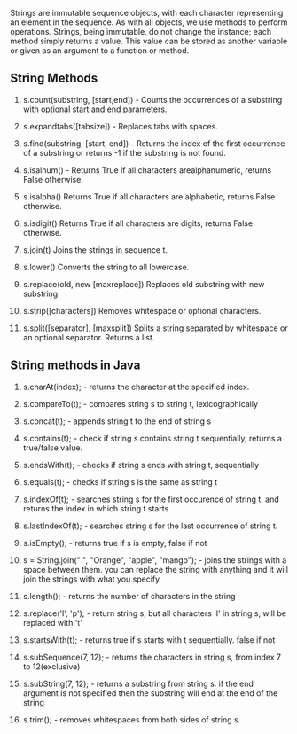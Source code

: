 Strings are immutable sequence objects, with each character representing an element in the
sequence. As with all objects, we use methods to perform operations. Strings, being
immutable, do not change the instance; each method simply returns a value. This value can
be stored as another variable or given as an argument to a function or method.

## String Methods
1. s.count(substring, [start,end]) - Counts the occurrences of a substring with optional start and end parameters.

2. s.expandtabs([tabsize]) - Replaces tabs with spaces.

3. s.find(substring, [start, end]) - Returns the index of the first occurrence of a substring or returns -1 if the substring is not found.

4. s.isalnum() - Returns True if all characters arealphanumeric, returns False otherwise.

5. s.isalpha() Returns True if all characters are alphabetic, returns False otherwise.

6. s.isdigit() Returns True if all characters are digits, returns False otherwise.

7. s.join(t) Joins the strings in sequence t.

8. s.lower() Converts the string to all lowercase.

9. s.replace(old, new [maxreplace]) Replaces old substring with new substring.

10. s.strip([characters]) Removes whitespace or optional characters.

11. s.split([separator], [maxsplit]) Splits a string separated by whitespace or an optional separator. Returns a list.

## String methods in Java
1. s.charAt(index); - returns the character at the specified index. 

2. s.compareTo(t); - compares string s to string t, lexicographically

3. s.concat(t); - appends string t to the end of string s

4. s.contains(t); - check if string s contains string t sequentially, returns a true/false value.

5. s.endsWith(t); - checks if string s ends with string t, sequentially

6. s.equals(t); - checks if string s is the same as string t

7. s.indexOf(t); - searches string s for the first occurence of string t. and returns the index in which string t starts

8. s.lastIndexOf(t); - searches string s for the last occurrence of string t.

9. s.isEmpty(); - returns true if s is empty, false if not

10. s = String.join(" ", "Orange", "apple", "mango"); - joins the strings with a space between them. you can replace the string with anything and it will join the strings with what you specify

11. s.length(); - returns the number of characters in the string

12. s.replace('l', 'p'); - return string s, but all characters 'l' in string s, will be replaced with 't'

13. s.startsWith(t); - returns true if s starts with t sequentially. false if not

14. s.subSequence(7, 12); - returns the characters in string s, from index 7 to 12(exclusive)

15. s.subString(7, 12); - returns a substring from string s. if the end argument is not specified then the substring will end at the end of the string

16. s.trim(); - removes whitespaces from both sides of string s.